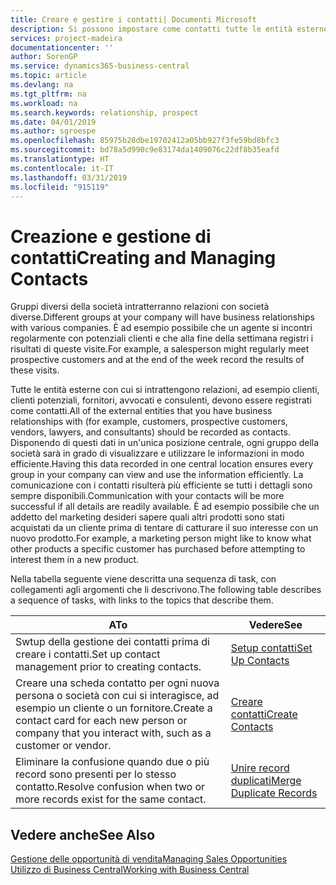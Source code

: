 ```yaml
---
title: Creare e gestire i contatti| Documenti Microsoft
description: Si possono impostare come contatti tutte le entità esterne con cui si ha una relazione d'affari, ad esempio prospetti, clienti, fornitori e consulenti.
services: project-madeira
documentationcenter: ''
author: SorenGP
ms.service: dynamics365-business-central
ms.topic: article
ms.devlang: na
ms.tgt_pltfrm: na
ms.workload: na
ms.search.keywords: relationship, prospect
ms.date: 04/01/2019
ms.author: sgroespe
ms.openlocfilehash: 85975b28dbe19702412a05bb927f3fe59bd8bfc3
ms.sourcegitcommit: bd78a5d990c9e83174da1409076c22df8b35eafd
ms.translationtype: HT
ms.contentlocale: it-IT
ms.lasthandoff: 03/31/2019
ms.locfileid: "915119"
---
```

# <a name="creating-and-managing-contacts"></a><span data-ttu-id="587e5-103">Creazione e gestione di contatti</span><span class="sxs-lookup"><span data-stu-id="587e5-103">Creating and Managing Contacts</span></span>
<span data-ttu-id="587e5-104">Gruppi diversi della società intratterranno relazioni con società diverse.</span><span class="sxs-lookup"><span data-stu-id="587e5-104">Different groups at your company will have business relationships with various companies.</span></span> <span data-ttu-id="587e5-105">È ad esempio possibile che un agente si incontri regolarmente con potenziali clienti e che alla fine della settimana registri i risultati di queste visite.</span><span class="sxs-lookup"><span data-stu-id="587e5-105">For example, a salesperson might regularly meet prospective customers and at the end of the week record the results of these visits.</span></span>

<span data-ttu-id="587e5-106">Tutte le entità esterne con cui si intrattengono relazioni, ad esempio clienti, clienti potenziali, fornitori, avvocati e consulenti, devono essere registrati come contatti.</span><span class="sxs-lookup"><span data-stu-id="587e5-106">All of the external entities that you have business relationships with (for example, customers, prospective customers, vendors, lawyers, and consultants) should be recorded as contacts.</span></span> <span data-ttu-id="587e5-107">Disponendo di questi dati in un'unica posizione centrale, ogni gruppo della società sarà in grado di visualizzare e utilizzare le informazioni in modo efficiente.</span><span class="sxs-lookup"><span data-stu-id="587e5-107">Having this data recorded in one central location ensures every group in your company can view and use the information efficiently.</span></span> <span data-ttu-id="587e5-108">La comunicazione con i contatti risulterà più efficiente se tutti i dettagli sono sempre disponibili.</span><span class="sxs-lookup"><span data-stu-id="587e5-108">Communication with your contacts will be more successful if all details are readily available.</span></span> <span data-ttu-id="587e5-109">È ad esempio possibile che un addetto del marketing desideri sapere quali altri prodotti sono stati acquistati da un cliente prima di tentare di catturare il suo interesse con un nuovo prodotto.</span><span class="sxs-lookup"><span data-stu-id="587e5-109">For example, a marketing person might like to know what other products a specific customer has purchased before attempting to interest them in a new product.</span></span>

<span data-ttu-id="587e5-110">Nella tabella seguente viene descritta una sequenza di task, con collegamenti agli argomenti che li descrivono.</span><span class="sxs-lookup"><span data-stu-id="587e5-110">The following table describes a sequence of tasks, with links to the topics that describe them.</span></span>

| <span data-ttu-id="587e5-111">A</span><span class="sxs-lookup"><span data-stu-id="587e5-111">To</span></span> | <span data-ttu-id="587e5-112">Vedere</span><span class="sxs-lookup"><span data-stu-id="587e5-112">See</span></span> |
| --- | --- |
| <span data-ttu-id="587e5-113">Swtup della gestione dei contatti prima di creare i contatti.</span><span class="sxs-lookup"><span data-stu-id="587e5-113">Set up contact management prior to creating contacts.</span></span> |[<span data-ttu-id="587e5-114">Setup contatti</span><span class="sxs-lookup"><span data-stu-id="587e5-114">Set Up Contacts</span></span>](marketing-setup-contacts.md) |
| <span data-ttu-id="587e5-115">Creare una scheda contatto per ogni nuova persona o società con cui si interagisce, ad esempio un cliente o un fornitore.</span><span class="sxs-lookup"><span data-stu-id="587e5-115">Create a contact card for each new person or company that you interact with, such as a customer or vendor.</span></span> |[<span data-ttu-id="587e5-116">Creare contatti</span><span class="sxs-lookup"><span data-stu-id="587e5-116">Create Contacts</span></span>](marketing-create-contact-companies.md) |
|<span data-ttu-id="587e5-117">Eliminare la confusione quando due o più record sono presenti per lo stesso contatto.</span><span class="sxs-lookup"><span data-stu-id="587e5-117">Resolve confusion when two or more records exist for the same contact.</span></span>|[<span data-ttu-id="587e5-118">Unire record duplicati</span><span class="sxs-lookup"><span data-stu-id="587e5-118">Merge Duplicate Records</span></span>](sales-how-merge-duplicate-records.md)|

## <a name="see-also"></a><span data-ttu-id="587e5-119">Vedere anche</span><span class="sxs-lookup"><span data-stu-id="587e5-119">See Also</span></span>
[<span data-ttu-id="587e5-120">Gestione delle opportunità di vendita</span><span class="sxs-lookup"><span data-stu-id="587e5-120">Managing Sales Opportunities</span></span>](marketing-manage-sales-opportunities.md)  
[<span data-ttu-id="587e5-121">Utilizzo di Business Central</span><span class="sxs-lookup"><span data-stu-id="587e5-121">Working with Business Central</span></span>](ui-work-product.md)  
